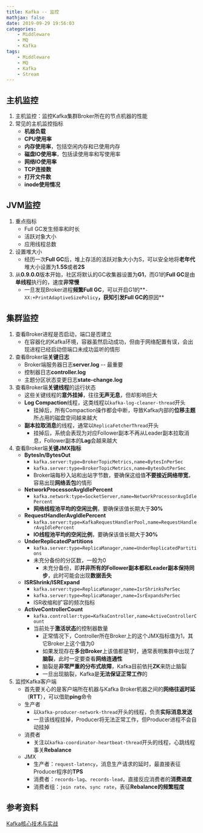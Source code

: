 ```yaml
---
title: Kafka -- 监控
mathjax: false
date: 2019-09-29 19:56:03
categories:
    - Middleware
    - MQ
    - Kafka
tags:
    - Middleware
    - MQ
    - Kafka
    - Stream
---
```


## 主机监控
1. 主机监控：监控Kafka集群Broker所在的节点机器的性能
2. 常见的主机监控指标
    - **机器负载**
    - **CPU使用率**
    - **内存使用率**，包括空闲内存和已使用内存
    - **磁盘IO使用率**，包括读使用率和写使用率
    - **网络IO使用率**
    - **TCP连接数**
    - **打开文件数**
    - **inode使用情况**

<!-- more -->

## JVM监控
1. 重点指标
    - Full GC发生频率和时长
    - 活跃对象大小
    - 应用线程总数
2. 设置堆大小
    - 经历一次**Full GC**后，堆上存活的活跃对象大小为S，可以安全地将**老年代**堆大小设置为**1.5S**或者**2S**
3. 从**0.9.0.0**版本开始，社区将默认的GC收集器设置为**G1**，而G1的**Full GC**是由**单线程**执行的，速度**非常慢**
    - 一旦发现Broker进程**频繁Full GC**，可以开启G1的**`-XX:+PrintAdaptiveSizePolicy`**，获知引发Full GC的**原因**

## 集群监控
1. 查看Broker进程是否启动，端口是否建立
    - 在容器化的Kafka环境，容器虽然启动成功，但由于网络配置有误，会出现进程已经启动但端口未成功监听的情形
2. 查看Broker端**关键日志**
    - Broker端服务器日志**server.log** -- 最重要
    - 控制器日志**controller.log**
    - 主题分区状态变更日志**state-change.log**
3. 查看Broker端**关键线程**的运行状态
    - 这些关键线程的**意外挂掉**，往往**无声无息**，但却影响巨大
    - **Log Compaction**线程，这类线程以`kafka-log-cleaner-thread`开头
        - 挂掉后，所有Compaction操作都会中断，导致Kafka内部的**位移主题**所占用的磁盘空间越来越大
    - **副本拉取消息**的线程，通常以`ReplicaFetcherThread`开头
        - 挂掉后，系统会表现为对应Follower副本不再从Leader副本拉取消息，Follower副本的**Lag**会越来越大
4. 查看Broker端**关键JMX指标**
    - **BytesIn/BytesOut**
        - `kafka.server:type=BrokerTopicMetrics,name=BytesInPerSec`
        - `kafka.server:type=BrokerTopicMetrics,name=BytesOutPerSec`
        - Broker端每秒入站和出站字节数，要确保这组值**不要接近网络带宽**，容易出现**网络丢包**的情形
    - **NetworkProcessorAvgIdlePercent**
        - `kafka.network:type=SocketServer,name=NetworkProcessorAvgIdlePercent`
        - **网络线程池平均的空闲比例**，要确保该值长期大于**30%**
    - **RequestHandlerAvgIdlePercent**
        - `kafka.server:type=KafkaRequestHandlerPool,name=RequestHandlerAvgIdlePercent`
        - **IO线程池平均的空闲比例**，要确保该值长期大于**30%**
    - **UnderReplicatedPartitions**
        - `kafka.server:type=ReplicaManager,name=UnderReplicatedPartitions`
        - 未充分备份的分区数，一般为0
            - 未充分备份，即**并非所有的Follower副本都和Leader副本保持同步**，此时可能会出现**数据丢失**
    - **ISRShrink/ISRExpand**
        - `kafka.server:type=ReplicaManager,name=IsrShrinksPerSec`
        - `kafka.server:type=ReplicaManager,name=IsrExpandsPerSec`
        - ISR收缩和扩容的频次指标
    - **ActiveControllerCount**
        - `kafka.controller:type=KafkaController,name=ActiveControllerCount`
        - 当前处于**激活状态**的控制器数量
            - 正常情况下，Controller所在Broker上的这个JMX指标值为1，其它Broker上这个值为0
            - 如果发现存在**多台Broker**上该值都是**1**时，通常表明集群中出现了**脑裂**，此时一定要查看**网络连通性**
            - 脑裂是**非常严重的分布式故障**，Kafka目前依托**ZK**来防止脑裂
            - 一旦出现脑裂，Kafka是**无法保证正常工作**的
5. 监控Kafka客户端
    - 首先要关心的是客户端所在机器与Kafka Broker机器之间的**网络往返时延**（**RTT**），可以借助**ping**命令
    - 生产者
        - 以`kafka-producer-network-thread`开头的线程，负责**实际消息发送**
        - 一旦该线程挂掉，Producer将无法正常工作，但Producer进程不会自动挂掉
    - 消费者
        - 关注以`kafka-coordinator-heartbeat-thread`开头的线程，心跳线程事关**Rebalance**
    - JMX
        - 生产者：`request-latency`，消息生产请求的延时，最直接表征Producer程序的**TPS**
        - 消费者：`records-lag`、`records-lead`，直接反应消费者的**消费进度**
        - 消费者组：`join rate`、`sync rate`，表征**Rebalance的频繁程度**

## 参考资料
[Kafka核心技术与实战](https://time.geekbang.org/column/intro/100029201)
